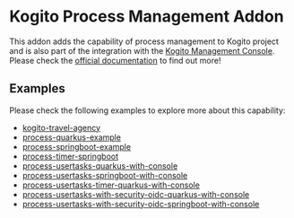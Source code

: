 # Kogito Process Management Addon

This addon adds the capability of process management to Kogito project and is also part of the integration with the
[Kogito Management Console](https://github.com/kiegroup/kogito-apps/tree/master/management-console). Please check
the [official documentation](https://docs.jboss.org/kogito/release/latest/html_single/#con-bpmn-process-management-addon_kogito-developing-process-services)
to find out more!

## Examples

Please check the following examples to explore more about this capability:

- [kogito-travel-agency](https://github.com/kiegroup/kogito-examples/tree/stable/kogito-travel-agency)
- [process-quarkus-example](https://github.com/kiegroup/kogito-examples/tree/stable/process-quarkus-example)
- [process-springboot-example](https://github.com/kiegroup/kogito-examples/tree/stable/process-springboot-example)
- [process-timer-springboot](https://github.com/kiegroup/kogito-examples/tree/stable/process-timer-springboot)
- [process-usertasks-quarkus-with-console](https://github.com/kiegroup/kogito-examples/tree/stable/process-usertasks-quarkus-with-console)
- [process-usertasks-springboot-with-console](https://github.com/kiegroup/kogito-examples/tree/stable/process-usertasks-springboot-with-console)
- [process-usertasks-timer-quarkus-with-console](https://github.com/kiegroup/kogito-examples/tree/stable/process-usertasks-timer-quarkus-with-console)
- [process-usertasks-with-security-oidc-quarkus-with-console](https://github.com/kiegroup/kogito-examples/tree/stable/process-usertasks-with-security-oidc-quarkus-with-console)
- [process-usertasks-with-security-oidc-springboot-with-console](https://github.com/kiegroup/kogito-examples/tree/stable/process-usertasks-with-security-oidc-springboot-with-console)

